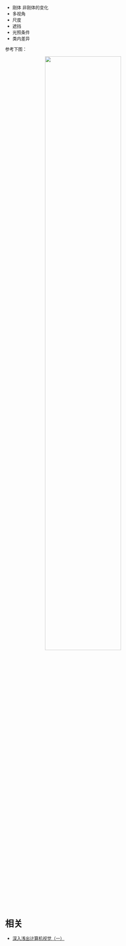 
##


- 刚体 非刚体的变化
- 多视角
- 尺度
- 遮挡
- 光照条件
- 类内差异


参考下图：


<p align="center">
    <img width="70%" height="70%" src="http://images.iterate.site/blog/image/20190903/PBnwC4cEiWlw.png?imageslim">
</p>



# 相关

- [深入浅出计算机视觉（一）](https://juejin.im/post/5d147c526fb9a07ed136e6e6)
